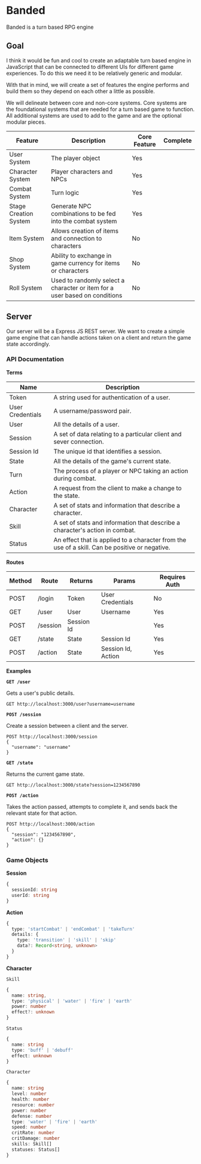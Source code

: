 # Banded

Banded is a turn based RPG engine

## Goal

I think it would be fun and cool to create an adaptable turn based engine in JavaScript that can be connected to different UIs for different game experiences. To do this we need it to be relatively generic and modular.

With that in mind, we will create a set of features the engine performs and build them so they depend on each other a little as possible.

We will delineate between core and non-core systems. Core systems are the foundational systems that are needed for a turn based game to function. All additional systems are used to add to the game and are the optional modular pieces.

|Feature|Description|Core Feature|Complete|
|---|---|---|---|
|User System|The player object|Yes||
|Character System|Player characters and NPCs|Yes||
|Combat System|Turn logic|Yes||
|Stage Creation System|Generate NPC combinations to be fed into the combat system|Yes|
|Item System|Allows creation of items and connection to characters|No||
|Shop System|Ability to exchange in game currency for items or characters|No||
|Roll System|Used to randomly select a character or item for a user based on conditions|No||


## Server

Our server will be a Express JS REST server. We want to create a simple game engine that can handle actions taken on a client and return the game state accordingly.

### API Documentation

**Terms**

|Name|Description|
|---|---|
|Token|A string used for authentication of a user.|
|User Credentials|A username/password pair.|
|User|All the details of a user.|
|Session|A set of data relating to a particular client and sever connection.|
|Session Id|The unique id that identifies a session.|
|State|All the details of the game's current state.|
|Turn|The process of a player or NPC taking an action during combat.|
|Action|A request from the client to make a change to the state.|
|Character|A set of stats and information that describe a character.|
|Skill|A set of stats and information that describe a character's action in combat.|
|Status|An effect that is applied to a character from the use of a skill. Can be positive or negative.|


**Routes**

|Method|Route|Returns|Params|Requires Auth|
|---|---|---|---|---|
|POST|/login|Token|User Credentials|No|
|GET|/user|User|Username|Yes|
|POST|/session|Session Id||Yes|
|GET|/state|State|Session Id|Yes|
|POST|/action|State|Session Id, Action|Yes|

**Examples**

**`GET /user`**

Gets a user's public details.
```http
GET http://localhost:3000/user?username=username
```

**`POST /session`**

Create a session between a client and the server.
```http
POST http://localhost:3000/session
{
  "username": "username"
}
```

**`GET /state`**

Returns the current game state.
```http
GET http://localhost:3000/state?session=1234567890
```


**`POST /action`**

Takes the action passed, attempts to complete it, and sends back the relevant state for that action.
```http
POST http://localhost:3000/action
{
  "session": "1234567890",
  "action": {}
}
```
### Game Objects

**Session**
```typescript
{
  sessionId: string
  userId: string
}
```

**Action**
```typescript
{
  type: 'startCombat' | 'endCombat' | 'takeTurn'
  details: {
    type: 'transition' | 'skill' | 'skip'
    data?: Record<string, unknown>
  }
}
```

**Character**

`Skill`
```typescript
{
  name: string,
  type: 'physical' | 'water' | 'fire' | 'earth'
  power: number
  effect?: unknown
}
```

`Status`
```typescript
{
  name: string
  type: 'buff' | 'debuff'
  effect: unknown
}
```

`Character`
```typescript
{
  name: string
  level: number
  health: number
  resource: number
  power: number
  defense: number
  type: 'water' | 'fire' | 'earth'
  speed: number
  critRate: number
  critDamage: number
  skills: Skill[]
  statuses: Status[]
}
```
